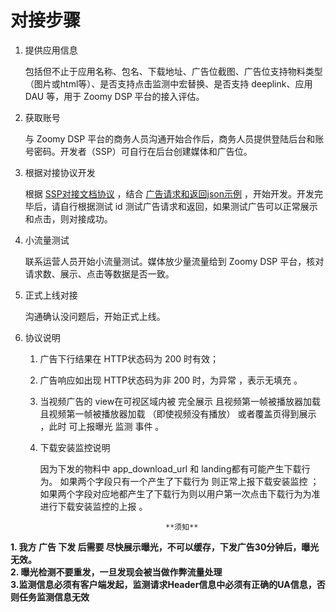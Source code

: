 # 对接步骤

1. 提供应用信息

    包括但不止于应用名称、包名、下载地址、广告位截图、广告位支持物料类型（图片或html等）、是否支持点击监测中宏替换、是否支持 deeplink、应用 DAU 等，用于 Zoomy DSP 平台的接入评估。

2. 获取账号

    与 Zoomy DSP 平台的商务人员沟通开始合作后，商务人员提供登陆后台和账号密码。开发者（SSP）可自行在后台创建媒体和广告位。

3. 根据对接协议开发

    根据 [SSP对接文档协议](request_and_response.md) ，结合 [广告请求和返回json示例](sample_of_request_and_response.md) ，开始开发。开发完毕后，请自行根据测试 id 测试广告请求和返回，如果测试广告可以正常展示和点击，则对接成功。

4. 小流量测试

    联系运营人员开始小流量测试。媒体放少量流量给到 Zoomy DSP 平台，核对请求数、展示、点击等数据是否一致。

5. 正式上线对接

    沟通确认没问题后，开始正式上线。
    
6. 协议说明
   1. 广告下行结果在 HTTP状态码为 200 时有效；
   
   2. 广告响应如出现 HTTP状态码为非 200 时，为异常 ，表示无填充 。
   
   4. 当视频广告的 view在可视区域内被 完全展示 且视频第一帧被播放器加载 且视频第一帧被播放器加载 （即使视频没有播放） 或者覆盖页得到展示 ，此时 可上报曝光 监测 事件 。
    
   5. 下载安装监控说明
   
      因为下发的物料中 app_download_url 和 landing都有可能产生下载行为。 如果两个字段只有一个产生了下载行为 则正常上报下载安装监控 ；如果两个字段对应地都产生了下载行为则以用户第一次点击下载行为为准进行下载安装监控的上报 。
      
                                      **须知**
      
**1. 我方 广告 下发 后需要 尽快展示曝光，不可以缓存，下发广告30分钟后，曝光无效。<br>2. 曝光检测不要重发，一旦发现会被当做作弊流量处理<br>3.监测信息必须有客户端发起，监测请求Header信息中必须有正确的UA信息，否则任务监测信息无效**
          